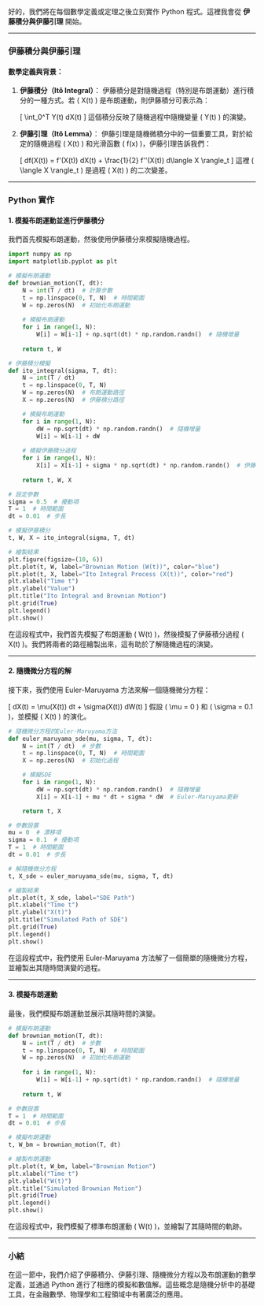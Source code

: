 好的，我們將在每個數學定義或定理之後立刻實作 Python 程式。這裡我會從 **伊藤積分與伊藤引理** 開始。

---

### 伊藤積分與伊藤引理

#### 數學定義與背景：
1. **伊藤積分（Itô Integral）**：
   伊藤積分是對隨機過程（特別是布朗運動）進行積分的一種方式。若 \( X(t) \) 是布朗運動，則伊藤積分可表示為：

   \[
   \int_0^T Y(t) dX(t)
   \]
   這個積分反映了隨機過程中隨機變量 \( Y(t) \) 的演變。

2. **伊藤引理（Itô Lemma）**：
   伊藤引理是隨機微積分中的一個重要工具，對於給定的隨機過程 \( X(t) \) 和光滑函數 \( f(x) \)，伊藤引理告訴我們：

   \[
   df(X(t)) = f'(X(t)) dX(t) + \frac{1}{2} f''(X(t)) d\langle X \rangle_t
   \]
   這裡 \( \langle X \rangle_t \) 是過程 \( X(t) \) 的二次變差。

---

### Python 實作

#### 1. 模擬布朗運動並進行伊藤積分

我們首先模擬布朗運動，然後使用伊藤積分來模擬隨機過程。

```python
import numpy as np
import matplotlib.pyplot as plt

# 模擬布朗運動
def brownian_motion(T, dt):
    N = int(T / dt)  # 計算步數
    t = np.linspace(0, T, N)  # 時間範圍
    W = np.zeros(N)  # 初始化布朗運動
    
    # 模擬布朗運動
    for i in range(1, N):
        W[i] = W[i-1] + np.sqrt(dt) * np.random.randn()  # 隨機增量
    
    return t, W

# 伊藤積分模擬
def ito_integral(sigma, T, dt):
    N = int(T / dt)
    t = np.linspace(0, T, N)
    W = np.zeros(N)  # 布朗運動路徑
    X = np.zeros(N)  # 伊藤積分路徑

    # 模擬布朗運動
    for i in range(1, N):
        dW = np.sqrt(dt) * np.random.randn()  # 隨機增量
        W[i] = W[i-1] + dW
    
    # 模擬伊藤積分過程
    for i in range(1, N):
        X[i] = X[i-1] + sigma * np.sqrt(dt) * np.random.randn()  # 伊藤積分過程
    
    return t, W, X

# 設定參數
sigma = 0.5  # 擾動項
T = 1  # 時間範圍
dt = 0.01  # 步長

# 模擬伊藤積分
t, W, X = ito_integral(sigma, T, dt)

# 繪製結果
plt.figure(figsize=(10, 6))
plt.plot(t, W, label="Brownian Motion (W(t))", color="blue")
plt.plot(t, X, label="Ito Integral Process (X(t))", color="red")
plt.xlabel("Time t")
plt.ylabel("Value")
plt.title("Ito Integral and Brownian Motion")
plt.grid(True)
plt.legend()
plt.show()
```

在這段程式中，我們首先模擬了布朗運動 \( W(t) \)，然後模擬了伊藤積分過程 \( X(t) \)。我們將兩者的路徑繪製出來，這有助於了解隨機過程的演變。

---

#### 2. 隨機微分方程的解

接下來，我們使用 Euler-Maruyama 方法來解一個隨機微分方程：

\[
dX(t) = \mu(X(t)) dt + \sigma(X(t)) dW(t)
\]
假設 \( \mu = 0 \) 和 \( \sigma = 0.1 \)，並模擬 \( X(t) \) 的演化。

```python
# 隨機微分方程的Euler-Maruyama方法
def euler_maruyama_sde(mu, sigma, T, dt):
    N = int(T / dt)  # 步數
    t = np.linspace(0, T, N)  # 時間範圍
    X = np.zeros(N)  # 初始化過程

    # 模擬SDE
    for i in range(1, N):
        dW = np.sqrt(dt) * np.random.randn()  # 隨機增量
        X[i] = X[i-1] + mu * dt + sigma * dW  # Euler-Maruyama更新

    return t, X

# 參數設置
mu = 0  # 漂移項
sigma = 0.1  # 擾動項
T = 1  # 時間範圍
dt = 0.01  # 步長

# 解隨機微分方程
t, X_sde = euler_maruyama_sde(mu, sigma, T, dt)

# 繪製結果
plt.plot(t, X_sde, label="SDE Path")
plt.xlabel("Time t")
plt.ylabel("X(t)")
plt.title("Simulated Path of SDE")
plt.grid(True)
plt.legend()
plt.show()
```

在這段程式中，我們使用 Euler-Maruyama 方法解了一個簡單的隨機微分方程，並繪製出其隨時間演變的過程。

---

#### 3. 模擬布朗運動

最後，我們模擬布朗運動並展示其隨時間的演變。

```python
# 模擬布朗運動
def brownian_motion(T, dt):
    N = int(T / dt)  # 步數
    t = np.linspace(0, T, N)  # 時間範圍
    W = np.zeros(N)  # 初始化布朗運動
    
    for i in range(1, N):
        W[i] = W[i-1] + np.sqrt(dt) * np.random.randn()  # 隨機增量
    
    return t, W

# 參數設置
T = 1  # 時間範圍
dt = 0.01  # 步長

# 模擬布朗運動
t, W_bm = brownian_motion(T, dt)

# 繪製布朗運動
plt.plot(t, W_bm, label="Brownian Motion")
plt.xlabel("Time t")
plt.ylabel("W(t)")
plt.title("Simulated Brownian Motion")
plt.grid(True)
plt.legend()
plt.show()
```

在這段程式中，我們模擬了標準布朗運動 \( W(t) \)，並繪製了其隨時間的軌跡。

---

### 小結

在這一節中，我們介紹了伊藤積分、伊藤引理、隨機微分方程以及布朗運動的數學定義，並通過 Python 進行了相應的模擬和數值解。這些概念是隨機分析中的基礎工具，在金融數學、物理學和工程領域中有著廣泛的應用。